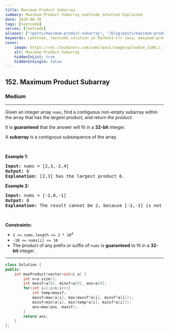 ```yaml
---
title: Maximum Product Subarray
summary: Maximum Product Subarray LeetCode Solution Explained
date: 2020-06-20
tags: [leetcode]
series: [leetcode]
aliases: ["/posts/maximum-product-subarray", "/blog/posts/maximum-product-subarray", "/maximum-product-subarray"]
keywords: LeetCode, leetcode solution in Python3 C++ Java, maximum-product-subarray solution
cover:
    image: https://res.cloudinary.com/samirpaul/image/upload/w_1100,c_fit,co_rgb:FFFFFF,l_text:Arial_70_bold:Maximum Product Subarray/problem-solving.webp
    alt: Maximum Product Subarray
    hiddenInList: true
    hiddenInSingle: false
---
```



<h2>152. Maximum Product Subarray</h2><h3>Medium</h3><hr><div><p>Given an integer array <code>nums</code>, find a contiguous non-empty subarray within the array that has the largest product, and return <em>the product</em>.</p>

<p>It is <strong>guaranteed</strong> that the answer will fit in a <strong>32-bit</strong> integer.</p>

<p>A <strong>subarray</strong> is a contiguous subsequence of the array.</p>

<p>&nbsp;</p>
<p><strong>Example 1:</strong></p>

<pre><strong>Input:</strong> nums = [2,3,-2,4]
<strong>Output:</strong> 6
<strong>Explanation:</strong> [2,3] has the largest product 6.
</pre>

<p><strong>Example 2:</strong></p>

<pre><strong>Input:</strong> nums = [-2,0,-1]
<strong>Output:</strong> 0
<strong>Explanation:</strong> The result cannot be 2, because [-2,-1] is not a subarray.
</pre>

<p>&nbsp;</p>
<p><strong>Constraints:</strong></p>

<ul>
	<li><code>1 &lt;= nums.length &lt;= 2 * 10<sup>4</sup></code></li>
	<li><code>-10 &lt;= nums[i] &lt;= 10</code></li>
	<li>The product of any prefix or suffix of <code>nums</code> is <strong>guaranteed</strong> to fit in a <strong>32-bit</strong> integer.</li>
</ul>
</div>

---




```cpp
class Solution {
public:
    int maxProduct(vector<int>& a) {
        int n=a.size();
        int maxsf=a[0], minsf=a[0], ans=a[0];
        for(int i=1;i<n;i++){
            int temp=maxsf;
            maxsf=max(a[i], max(maxsf*a[i], minsf*a[i]));
            minsf=min(a[i], min(temp*a[i], minsf*a[i]));
            ans=max(ans, maxsf);
        }
        return ans;
    }
};
```
